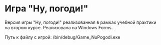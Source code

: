 # Игра "Ну, погоди!"
Версия игры "Ну, погоди!" реализованная в рамках учебной практики на втором курсе. Реализована на Windows Forms.

Путь к файлу с игрой: /bin/debug/Game_NuPogodi.exe

